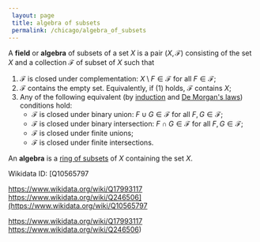 ```yaml
---
 layout: page
 title: algebra of subsets
 permalink: /chicago/algebra_of_subsets
---
```


A **field** or **algebra** of subsets of a set $X$ is a pair $(X, \mathcal F)$ consisting of the set $X$ and a collection $\mathcal F$ of subset of $X$ such that
1. $\mathcal F$ is closed under complementation: $X\setminus F \in \mathcal F$ for all $F \in \mathcal F$;
2. $\mathcal F$ contains the empty set. Equivalently, if (1) holds, $\mathcal F$ contains $X$;
3. Any of the following equivalent (by [induction](https://mathgloss.github.io/MathGloss/chicago/induction) and [De Morgan's laws](https://mathgloss.github.io/MathGloss/chicago/De_Morgan's_laws)) conditions hold:
	- $\mathcal F$ is closed under binary union: $F\cup G \in \mathcal F$ for all $F, G \in \mathcal F$;
	- $\mathcal F$ is closed under binary intersection: $F\cap G \in \mathcal F$ for all $F,G \in \mathcal F$;
	- $\mathcal F$ is closed under finite unions;
	- $\mathcal F$ is closed under finite intersections.

An **algebra** is a [ring of subsets](https://mathgloss.github.io/MathGloss/chicago/ring_of_subsets) of $X$ containing the set $X$.

Wikidata ID: [Q10565797 

https://www.wikidata.org/wiki/Q17993117
https://www.wikidata.org/wiki/Q246506](https://www.wikidata.org/wiki/Q10565797 

https://www.wikidata.org/wiki/Q17993117
https://www.wikidata.org/wiki/Q246506)